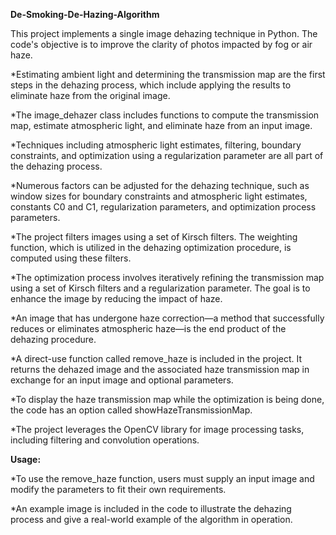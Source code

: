 **De-Smoking-De-Hazing-Algorithm**

This project implements a single image dehazing technique in Python. The code's objective is to improve the clarity of photos impacted by fog or air haze. 

*Estimating ambient light and determining the transmission map are the first steps in the dehazing process, which include applying the results to eliminate haze from the original image.

*The image_dehazer class includes functions to compute the transmission map, estimate atmospheric light, and eliminate haze from an input image. 

*Techniques including atmospheric light estimates, filtering, boundary constraints, and optimization using a regularization parameter are all part of the dehazing process.

*Numerous factors can be adjusted for the dehazing technique, such as window sizes for boundary constraints and atmospheric light estimates, constants C0 and C1, regularization parameters, and optimization process parameters.

*The project filters images using a set of Kirsch filters. The weighting function, which is utilized in the dehazing optimization procedure, is computed using these filters.

*The optimization process involves iteratively refining the transmission map using a set of Kirsch filters and a regularization parameter. The goal is to enhance the image by reducing the impact of haze.

*An image that has undergone haze correction—a method that successfully reduces or eliminates atmospheric haze—is the end product of the dehazing procedure. 

*A direct-use function called remove_haze is included in the project. It returns the dehazed image and the associated haze transmission map in exchange for an input image and optional parameters. 

*To display the haze transmission map while the optimization is being done, the code has an option called showHazeTransmissionMap.

*The project leverages the OpenCV library for image processing tasks, including filtering and convolution operations.

**Usage:**

*To use the remove_haze function, users must supply an input image and modify the parameters to fit their own requirements. 

*An example image is included in the code to illustrate the dehazing process and give a real-world example of the algorithm in operation.


